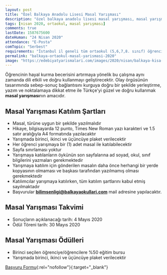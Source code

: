 ```yaml
---
layout: post
title: "Özel Balkaya Anadolu Lisesi Masal Yarışması"
description: "özel balkaya anadolu lisesi masal yarışması, masal yarışmaları 2020"
tags: [nisan 2020, ortaokul, masal yarışması]
comments: true
lastDate: 1587675600    
dateHuman: "24 Nisan 2020"
attendance: "E-Posta"
comTopic: "Serbest"
requirements: "İstanbul il geneli tüm ortaokul (5,6,7,8. sınıf) öğrencileri katılabilir"
permalink: "balkaya-ortaokul-masal-yarismasi-2020"
image: "https://edebiyatyarismalari.com/images/2020/nisan/balkaya-kisa-oyku-masal-yarismasi.jpg"
---
```


Öğrencinin hayal kurma becerisini artırmaya yönelik bu çalışma aynı zamanda dili etkili ve doğru kullanmayı geliştirecektir. Olay örgüsünün tasarımında sebep-sonuç bağlantısını kurguya doğru bir şekilde yerleştirme, yazım ve noktalamaya dikkat etme ile Türkçe'yi güzel ve doğru kullanmak **masal yarışması**nın amacıdır.  

## Masal Yarışması Katılım Şartları
- Masal, türüne uygun bir şekilde yazılmalıdır
- Hikaye, bilgisayarda 12 punto, Times New Roman yazı karakteri ve 1.5 satır aralığıyla A4 formatında yazılacaktır
- Yarışmada birinci, ikinci ve üçüncüye plaket verilecektir
- Her öğrenci yarışmaya bir (1) adet masal ile katılabilecektir
- Sayfa sınırlaması yoktur
- Yarışmaya katılanların öykünün son sayfalarına ad soyad, okul, sınıf bilgilerini yazmaları gerekmektedir
- Yarışmaya katılım için gönderilen masalın daha önce herhangi bir yerde kopyasının olmaması ve başkası tarafından yazılmamış olması gerekmektedir
- Katılımcılar yarışmaya katılırken, tüm katılım şartlarını kabul etmiş sayılmaktadır
- Başvurular **bilimsenligi@balkayaokullari.com** mail adresine yapılacaktır.

## Masal Yarışması Takvimi
- Sonuçların açıklanacağı tarih: 4 Mayıs 2020
- Ödül Töreni tarih: 30 Mayıs 2020

## Masal Yarışması Ödülleri
- Birinci seçilen öğrenciye/öğrencilere %50 eğitim bursu
- Yarışmada birinci, ikinci ve üçüncüye plaket verilecektir

[Başvuru Formu](https://firebasestorage.googleapis.com/v0/b/edebiyat-yarismalari.appspot.com/o/balkaya-masal-yarismasi-basvuru-formu.pdf?alt=media&token=353c7b96-6d31-4290-a395-99ae5c28f7be){:rel="nofollow"}{:target="_blank"}
